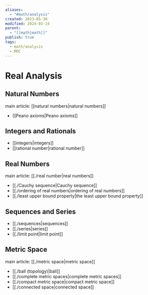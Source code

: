 ```yaml
---
aliases:
  - "#math/analysis"
created: 2023-05-30
modified: 2024-03-14
parent:
  - "[[math|math]]"
publish: true
tags:
  - math/analysis
  - MOC
---
```


# Real Analysis
## Natural Numbers
main article: [[natural numbers|natural numbers]]
- [[Peano axioms|Peano axioms]]

## Integers and Rationals
- [[integers|integers]]
- [[rational number|rational number]]

## Real Numbers
main article: [[./real number|real numbers]]
- [[./Cauchy sequence|Cauchy sequence]]
- [[./ordering of real numbers|ordering of real numbers]]
- [[./least upper bound property|the least upper bound property]]

## Sequences and Series
- [[./sequences|sequences]]
- [[./series|series]]
- [[./limit point|limit point]]

## Metric Space
main article: [[./metric space|metric space]]
- [[./ball (topology)|ball]]
- [[./complete metric spaces|complete metric spaces]]
- [[./compact metric space|compact metric space]]
- [[./connected space|connected space]]